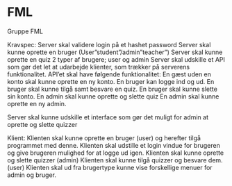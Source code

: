 # FML
Gruppe FML

Kravspec:
Server skal validere login på et hashet password
Server skal kunne oprette en bruger (User”student”/admin”teacher”) 
Server skal kunne oprette en quiz
2 typer af brugere; user og admin
Server skal udskille et API som gør det let at udarbejde klienter, som trækker på serverens funktionalitet. API’et skal have følgende funktionalitet:
	En gæst uden en konto skal kunne oprette en ny konto.
  En bruger kan logge ind og ud.
  En bruger skal kunne tilgå samt besvare en quiz.
  En bruger skal kunne slette sin konto.
  En admin skal kunne oprette og slette quiz
  En admin skal kunne oprette en ny admin. 

Server skal kunne udskille et interface som gør det muligt for admin at oprette og slette quizzer

Klient:
Klienten skal kunne oprette en bruger (user) og herefter tilgå programmet med denne.
Klienten skal udstille et login vindue for brugeren og give brugeren mulighed for at logge ud igen.
Klienten skal kunne oprette og slette quizzer (admin)
Klienten skal kunne tilgå quizzer og besvare dem. (user)
Klienten skal ud fra brugertype kunne vise forskellige menuer for admin og bruger. 
